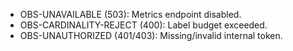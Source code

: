 - OBS-UNAVAILABLE (503): Metrics endpoint disabled.
- OBS-CARDINALITY-REJECT (400): Label budget exceeded.
- OBS-UNAUTHORIZED (401/403): Missing/invalid internal token.
